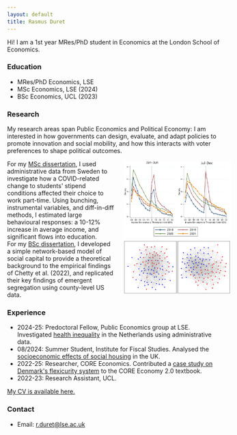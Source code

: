 ```yaml
---
layout: default
title: Rasmus Duret
---
```


Hi! I am a 1st year MRes/PhD student in Economics at the London School of Economics.

### Education
* MRes/PhD Economics, LSE
* MSc Economics, LSE (2024)
* BSc Economics, UCL (2023)


### Research
My research areas span Public Economics and Political Economy: I am interested in how governments can design, evaluate, and adapt policies to promote innovation and social mobility, and how this interacts with voter preferences to shape political outcomes.


<div style="display: flex; align-items: flex-start;">
  <div style="flex: 0 0 50%; max-width: 70%;">
    For my <a href="resources/papers/MSc_Dissertation_RasmusDuret.pdf">MSc dissertation</a>, I used administrative data from Sweden to investigate how a COVID-related change to students' stipend conditions affected their choice to work part-time. Using bunching, instrumental variables, and diff-in-diff methods, I estimated large behavioural responses: a 10-12% increase in average income, and significant flows into education.
  </div>
  <div style="flex: 0 0 50%; max-width: 50%; margin-left: 20px;">
    <img src="images/MSc_Dissertation_Bunch.png" alt="MSc Dissertation Bunch" style="max-width: 100%; height: auto;">
  </div>
</div>

<div style="display: flex; align-items: flex-start;">
  <div style="flex: 0 0 50%; max-width: 70%;">
    For my <a href="resources/papers/BSc_Dissertation_RasmusDuret.pdf">BSc dissertation</a>, I developed a simple network-based model of social capital to provide a theoretical background to the empirical findings of Chetty et al. (2022), and replicated their key findings of emergent segregation using county-level US data.
  </div>
  <div style="flex: 0 0 50%; max-width: 50%; margin-left: 20px;">
    <img src="images/BSc_Dissertation_Graph.png" alt="MSc Dissertation Bunch" style="max-width: 100%; height: auto;">
  </div>
</div>


### Experience
* 2024-25: Predoctoral Fellow, Public Economics group at LSE.
    Investigated [health inequality](https://personal.lse.ac.uk/spinnewi/CDI_draft.pdf) in the Netherlands using administrative data.
* 08/2024: Summer Student, Institute for Fiscal Studies.
    Analysed the [socioeconomic effects of social housing](https://drive.google.com/file/d/1R5-VTjLFVZc8GVkRk5fwY_dcMR1uhuPu/view) in the UK.
* 2022-25: Researcher, CORE Economics.
    Contributed a [case study on Denmark's flexicurity system](https://books.core-econ.org/the-economy/macroeconomics/02-unemployment-wages-inequality-10-application-labour-market-denmark.html) to the CORE Economy 2.0 textbook.
* 2022-23: Research Assistant, UCL.

[My CV is available here.](resources/papers/Resume_RasmusDuret.pdf)

### Contact
- Email: r.duret@lse.ac.uk


